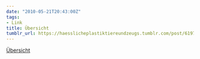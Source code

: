 ```yaml
---
date: "2010-05-21T20:43:00Z"
tags:
- Link
title: Übersicht
tumblr_url: https://haesslicheplastiktiereundzeugs.tumblr.com/post/619791623/%C3%BCbersicht
---
```

[Übersicht](http://de.wikipedia.org/wiki/Tierparaden)  
